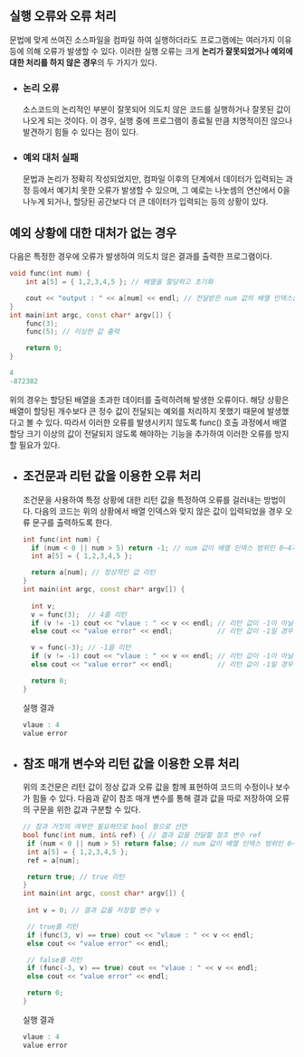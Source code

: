 ## 실행 오류와 오류 처리

문법에 맞게 쓰여진 소스파일을 컴파일 하여 실행하더라도 프로그램에는 여러가지 이유 등에 의해 오류가 발생할 수 있다. 이러한 실행 오류는 크게 **논리가 잘못되었거나 예외에 대한 처리를 하지
 않은 경우**의 두 가지가 있다.
 
+ ### 논리 오류
   소스코드의 논리적인 부분이 잘못되어 의도치 않은 코드를 실행하거나 잘못된 값이 나오게 되는 것이다. 이 경우, 실행 중에 프로그램이 종료될 만큼 치명적이진 않으나 발견하기 힘들 수 
   있다는 점이 있다.
   
+ ### 예외 대처 실패
  문법과 논리가 정확히 작성되었지만, 컴파일 이후의 단계에서 데이터가 입력되는 과정 등에서 예기치 못한 오류가 발생할 수 있으며, 그 예로는 나눗셈의 연산에서 0을 나누게 되거나, 할당된
  공간보다 더 큰 데이터가 입력되는 등의 상황이 있다.
  

## 예외 상황에 대한 대처가 없는 경우
다음은 특정한 경우에 오류가 발생하여 의도치 않은 결과를 출력한 프로그램이다.
```c++
void func(int num) { 
	int a[5] = { 1,2,3,4,5 }; // 배열을 할당하고 초기화

	cout << "output : " << a[num] << endl; // 전달받은 num 값의 배열 인덱스를 출력
}
int main(int argc, const char* argv[]) {
	func(3);
	func(5); // 이상한 값 출력

	return 0;
}
```
```c++
4
-872382
```

위의 경우는 할당된 배열을 초과한 데이터를 출력하려해 발생한 오류이다. 해당 상황은 배열이 할당된 개수보다 큰 정수 값이 전달되는 예외를 처리하지 못했기 때문에 발생했다고 볼 수 있다.
따라서 이러한 오류를 발생시키지 않도록 func() 호출 과정에서 배열 할당 크기 이상의 값이 전달되지 않도록 해야하는 기능을 추가하여 이러한 오류를 방지할 필요가 있다.

+ ## 조건문과 리턴 값을 이용한 오류 처리
  조건문을 사용하여 특정 상황에 대한 리턴 값을 특정하여 오류를 걸러내는 방법이다. 다음의 코드는 위의 상황에서 배열 인덱스와 맞지 않은 값이 입력되었을 경우 오류 문구를
  출력하도록 한다.
  ```c++
  int func(int num) {
	if (num < 0 || num > 5) return -1; // num 값이 배열 인덱스 범위인 0~4가 아닐 경우 -1 리턴
	int a[5] = { 1,2,3,4,5 };

	return a[num]; // 정상적인 값 리턴
  }
  int main(int argc, const char* argv[]) {
	
	int v;
	v = func(3);  // 4를 리턴
	if (v != -1) cout << "vlaue : " << v << endl; // 리턴 값이 -1이 아닐 경우 정상 출력
	else cout << "value error" << endl;           // 리턴 값이 -1일 경우 오류 문구 출력

	v = func(-3); // -1을 리턴
	if (v != -1) cout << "vlaue : " << v << endl; // 리턴 값이 -1이 아닐 경우 정상 출력
	else cout << "value error" << endl;           // 리턴 값이 -1일 경우 오류 문구 출력

	return 0;
  }
  ```
  실행 결과
  ```c++
  vlaue : 4
  value error
  ```
  
+ ## 참조 매개 변수와 리턴 값을 이용한 오류 처리
  위의 조건문은 리턴 값이 정상 값과 오류 값을 함께 표현하여 코드의 수정이나 보수가 힘들 수 있다.
   다음과 같이 참조 매개 변수를 통해 결과 값을 따로 저장하여 오류의 구문을 위한 값과 구분할 수 있다.
   ```c++
   // 참과 거짓의 여부만 필요하므로 bool 형으로 선언
  bool func(int num, int& ref) { // 결과 값을 전달할 참조 변수 ref
	if (num < 0 || num > 5) return false; // num 값이 배열 인덱스 범위인 0~4가 아닐 경우 false 리턴
	int a[5] = { 1,2,3,4,5 };
	ref = a[num];

	return true; // true 리턴
  }
  int main(int argc, const char* argv[]) {
	
	int v = 0; // 결과 값을 저장할 변수 v

	// true를 리턴
	if (func(3, v) == true) cout << "vlaue : " << v << endl;
	else cout << "value error" << endl;

	// false를 리턴 
	if (func(-3, v) == true) cout << "vlaue : " << v << endl;
	else cout << "value error" << endl;

	return 0;
  }
  ```
  실행 결과
  ```c++
  vlaue : 4
  value error
  ```


  
  

  

   
   
